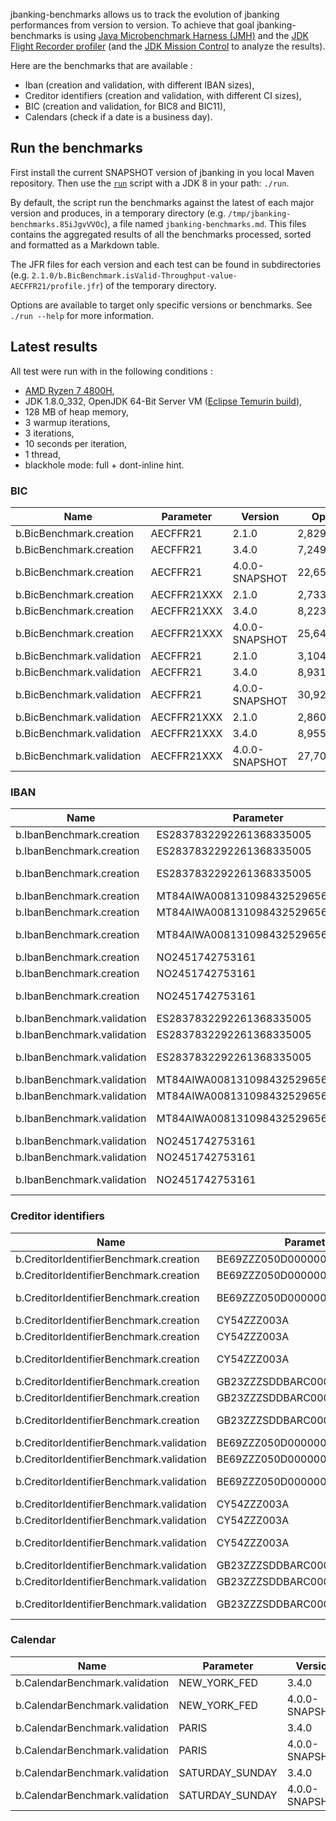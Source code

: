 jbanking-benchmarks allows us to track the evolution of jbanking performances from version to version. To achieve that
goal jbanking-benchmarks is using [Java Microbenchmark Harness (JMH)](https://github.com/openjdk/jmh) and the
[JDK Flight Recorder profiler](https://github.com/openjdk/jmc) (and
the [JDK Mission Control](https://github.com/openjdk/jmc) to analyze the results).

Here are the benchmarks that are available :

- Iban (creation and validation, with different IBAN sizes),
- Creditor identifiers (creation and validation, with different CI sizes),
- BIC (creation and validation, for BIC8 and BIC11),
- Calendars (check if a date is a business day).

## Run the benchmarks

First install the current SNAPSHOT version of jbanking in you local Maven repository. Then use the [`run`](/run)
script with a JDK 8 in your path: `./run`.

By default, the script run the benchmarks against the latest of each major version and produces, in a temporary
directory (e.g. `/tmp/jbanking-benchmarks.85iJgvVVOc`), a file named `jbanking-benchmarks.md`. This files contains the
aggregated results of all the benchmarks processed, sorted and formatted as a Markdown table.

The JFR files for each version and each test can be found in subdirectories
(e.g. `2.1.0/b.BicBenchmark.isValid-Throughput-value-AECFFR21/profile.jfr`) of the temporary directory.

Options are available to target only specific versions or benchmarks. See `./run --help` for more information.

## Latest results

All test were run with in the following conditions :

- [AMD Ryzen 7 4800H](https://www.amd.com/fr/products/apu/amd-ryzen-7-4800h),
- JDK 1.8.0_332, OpenJDK 64-Bit Server VM ([Eclipse Temurin build](https://adoptium.net/temurin/releases/)),
- 128 MB of heap memory,
- 3 warmup iterations,
- 3 iterations,
- 10 seconds per iteration,
- 1 thread,
- blackhole mode: full + dont-inline hint.

### BIC

| Name                                     | Parameter                       | Version        | Ops/s      | Increase |
|------------------------------------------|---------------------------------|----------------|------------|----------|
| b.BicBenchmark.creation                  | AECFFR21                        | 2.1.0          | 2,829,008  | N/A      |
| b.BicBenchmark.creation                  | AECFFR21                        | 3.4.0          | 7,249,899  | 156.27%  |
| b.BicBenchmark.creation                  | AECFFR21                        | 4.0.0-SNAPSHOT | 22,657,649 | 212.52%  |
| b.BicBenchmark.creation                  | AECFFR21XXX                     | 2.1.0          | 2,733,999  | N/A      |
| b.BicBenchmark.creation                  | AECFFR21XXX                     | 3.4.0          | 8,223,643  | 200.79%  |
| b.BicBenchmark.creation                  | AECFFR21XXX                     | 4.0.0-SNAPSHOT | 25,649,768 | 211.90%  |
| b.BicBenchmark.validation                | AECFFR21                        | 2.1.0          | 3,104,155  | N/A      |
| b.BicBenchmark.validation                | AECFFR21                        | 3.4.0          | 8,931,005  | 187.71%  |
| b.BicBenchmark.validation                | AECFFR21                        | 4.0.0-SNAPSHOT | 30,925,142 | 246.27%  |
| b.BicBenchmark.validation                | AECFFR21XXX                     | 2.1.0          | 2,860,202  | N/A      |
| b.BicBenchmark.validation                | AECFFR21XXX                     | 3.4.0          | 8,955,774  | 213.12%  |
| b.BicBenchmark.validation                | AECFFR21XXX                     | 4.0.0-SNAPSHOT | 27,706,544 | 209.37%  |

### IBAN

| Name                                     | Parameter                       | Version        | Ops/s      | Increase |
|------------------------------------------|---------------------------------|----------------|------------|----------|
| b.IbanBenchmark.creation                 | ES2837832292261368335005        | 2.1.0          | 524,002    | N/A      |
| b.IbanBenchmark.creation                 | ES2837832292261368335005        | 3.4.0          | 1,133,703  | 116.35%  |
| b.IbanBenchmark.creation                 | ES2837832292261368335005        | 4.0.0-SNAPSHOT | 5,408,809  | 377.09%  |
| b.IbanBenchmark.creation                 | MT84AIWA00813109843252965695890 | 2.1.0          | 554,747    | N/A      |
| b.IbanBenchmark.creation                 | MT84AIWA00813109843252965695890 | 3.4.0          | 940,360    | 69.51%   |
| b.IbanBenchmark.creation                 | MT84AIWA00813109843252965695890 | 4.0.0-SNAPSHOT | 2,978,276  | 216.72%  |
| b.IbanBenchmark.creation                 | NO2451742753161                 | 2.1.0          | 671,508    | N/A      |
| b.IbanBenchmark.creation                 | NO2451742753161                 | 3.4.0          | 1,529,074  | 127.71%  |
| b.IbanBenchmark.creation                 | NO2451742753161                 | 4.0.0-SNAPSHOT | 7,601,079  | 397.10%  |
| b.IbanBenchmark.validation               | ES2837832292261368335005        | 2.1.0          | 530,710    | N/A      |
| b.IbanBenchmark.validation               | ES2837832292261368335005        | 3.4.0          | 1,208,639  | 127.74%  |
| b.IbanBenchmark.validation               | ES2837832292261368335005        | 4.0.0-SNAPSHOT | 5,934,524  | 391.01%  |
| b.IbanBenchmark.validation               | MT84AIWA00813109843252965695890 | 2.1.0          | 555,508    | N/A      |
| b.IbanBenchmark.validation               | MT84AIWA00813109843252965695890 | 3.4.0          | 974,202    | 75.37%   |
| b.IbanBenchmark.validation               | MT84AIWA00813109843252965695890 | 4.0.0-SNAPSHOT | 3,047,429  | 212.81%  |
| b.IbanBenchmark.validation               | NO2451742753161                 | 2.1.0          | 656,613    | N/A      |
| b.IbanBenchmark.validation               | NO2451742753161                 | 3.4.0          | 1,549,316  | 135.96%  |
| b.IbanBenchmark.validation               | NO2451742753161                 | 4.0.0-SNAPSHOT | 7,650,197  | 393.78%  |

### Creditor identifiers

| Name                                     | Parameter                       | Version        | Ops/s      | Increase |
|------------------------------------------|---------------------------------|----------------|------------|----------|
| b.CreditorIdentifierBenchmark.creation   | BE69ZZZ050D000000008            | 2.1.0          | 1,287,131  | N/A      |
| b.CreditorIdentifierBenchmark.creation   | BE69ZZZ050D000000008            | 3.4.0          | 1,571,896  | 22.12%   |
| b.CreditorIdentifierBenchmark.creation   | BE69ZZZ050D000000008            | 4.0.0-SNAPSHOT | 4,663,745  | 196.70%  |
| b.CreditorIdentifierBenchmark.creation   | CY54ZZZ003A                     | 2.1.0          | 1,473,941  | N/A      |
| b.CreditorIdentifierBenchmark.creation   | CY54ZZZ003A                     | 3.4.0          | 2,101,759  | 42.59%   |
| b.CreditorIdentifierBenchmark.creation   | CY54ZZZ003A                     | 4.0.0-SNAPSHOT | 8,107,983  | 285.77%  |
| b.CreditorIdentifierBenchmark.creation   | GB23ZZZSDDBARC000000ABCD1234    | 2.1.0          | 700,040    | N/A      |
| b.CreditorIdentifierBenchmark.creation   | GB23ZZZSDDBARC000000ABCD1234    | 3.4.0          | 1,386,933  | 98.12%   |
| b.CreditorIdentifierBenchmark.creation   | GB23ZZZSDDBARC000000ABCD1234    | 4.0.0-SNAPSHOT | 3,537,574  | 155.06%  |
| b.CreditorIdentifierBenchmark.validation | BE69ZZZ050D000000008            | 2.1.0          | 1,284,337  | N/A      |
| b.CreditorIdentifierBenchmark.validation | BE69ZZZ050D000000008            | 3.4.0          | 1,547,156  | 20.46%   |
| b.CreditorIdentifierBenchmark.validation | BE69ZZZ050D000000008            | 4.0.0-SNAPSHOT | 4,375,769  | 182.83%  |
| b.CreditorIdentifierBenchmark.validation | CY54ZZZ003A                     | 2.1.0          | 1,497,450  | N/A      |
| b.CreditorIdentifierBenchmark.validation | CY54ZZZ003A                     | 3.4.0          | 2,194,562  | 46.55%   |
| b.CreditorIdentifierBenchmark.validation | CY54ZZZ003A                     | 4.0.0-SNAPSHOT | 8,397,975  | 282.67%  |
| b.CreditorIdentifierBenchmark.validation | GB23ZZZSDDBARC000000ABCD1234    | 2.1.0          | 686,535    | N/A      |
| b.CreditorIdentifierBenchmark.validation | GB23ZZZSDDBARC000000ABCD1234    | 3.4.0          | 1,376,117  | 100.44%  |
| b.CreditorIdentifierBenchmark.validation | GB23ZZZSDDBARC000000ABCD1234    | 4.0.0-SNAPSHOT | 4,266,289  | 210.02%  |

### Calendar

| Name                                     | Parameter                       | Version        | Ops/s      | Increase |
|------------------------------------------|---------------------------------|----------------|------------|----------|
| b.CalendarBenchmark.validation           | NEW_YORK_FED                    | 3.4.0          | 1,488,633  | N/A      |
| b.CalendarBenchmark.validation           | NEW_YORK_FED                    | 4.0.0-SNAPSHOT | 1,526,671  | 2.56%    |
| b.CalendarBenchmark.validation           | PARIS                           | 3.4.0          | 2,644,530  | N/A      |
| b.CalendarBenchmark.validation           | PARIS                           | 4.0.0-SNAPSHOT | 2,748,954  | 3.95%    |
| b.CalendarBenchmark.validation           | SATURDAY_SUNDAY                 | 3.4.0          | 20,497,110 | N/A      |
| b.CalendarBenchmark.validation           | SATURDAY_SUNDAY                 | 4.0.0-SNAPSHOT | 21,279,043 | 3.81%    |
